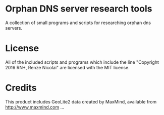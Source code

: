 # Orphan DNS server research tools
A collection of small programs and scripts for researching orphan dns servers.

# License
All of the included scripts and programs which include the line "Copyright 2016 RN+, Renze Nicolai" are licensed with the MIT license.

# Credits
This product includes GeoLite2 data created by MaxMind, available from http://www.maxmind.com
...
